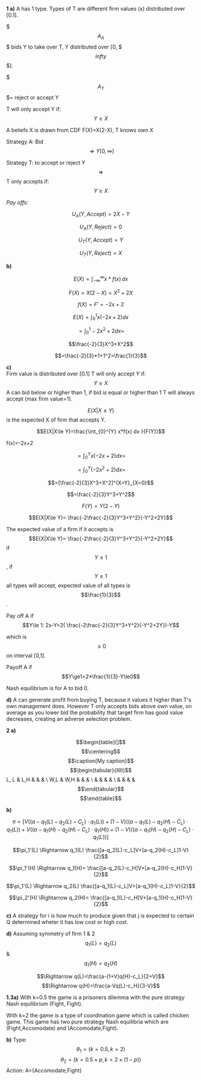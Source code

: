 **1 a)** 
A has 1 type. Types of T are different firm values (x) distributed over [0.1]. 

$$$A_A$$$ bids Y to take over T, Y distributed over [0, $$$infty$$$]. 

$$$A_T$$$= reject or accept Y 

T will only accept Y if: $$Y\ge X$$

A beliefs X is drawn from CDF F(X)=X(2-X), T knows own X

Strategy A: Bid $$\Rightarrow Y [0, {\infty}]$$

Strategy T: to accept or reject Y $$\Rightarrow$$ T only accepts if: $$Y\ge X$$

*Pay offs:* 

$$U_A(Y, Accept)=2X-Y$$

$$U_A(Y, Reject)=0$$

$$U_T(Y, Accept)=Y$$

$$U_T(Y, Reject)=X$$

**b)**

$$E(X)= \int^{\infty}_{-\infty} x *f(x) \, dx $$

$$F(X)=X(2-X)=X^2+2X$$

$$f(X)=F'=-2x+2$$

$$E(X)=\int_{0}^{1} x(-2x+2) dx $$

$$=\int_{0}^{1} -2x^2+2 dx= $$

$$\frac{-2}{3}X^3+X^2$$

$$=\frac{-2}{3}*1+1^2=\frac{1}{3}$$

**c)**  
Firm value is distributed over [0.1] 
T will only accept Y if: $$Y\ge X$$
A can bid below or higher than 1, if bid is equal or higher than 1 T will always accept (max firm value=1). 

$$E(X|X\le Y)$$ is the expected X of firm that accepts Y. 

$$E(X|X\le Y)=\frac{\int_{0}^{Y} x*f(x) dx }{F(Y)}$$

f(x)=-2x+2

$$=\int_{0}^{Y} x(-2x+2) dx= $$

$$=\int_{0}^{Y} (-2x^2+2)  dx= $$

$$=[\frac{-2}{3}X^3+X^2]^{X=Y}_{X=0}$$

$$=\frac{-2}{3}Y^3+Y^2$$

$$F(Y)=Y(2-Y)$$

$$E(X|X\le Y)= \frac{-2\frac{-2}{3}Y^3+Y^2}{-Y^2+2Y}$$

The expected value of a firm if it accepts is $$E(X|X\le Y)= \frac{-2\frac{-2}{3}Y^3+Y^2}{-Y^2+2Y}$$ if $$Y\le 1$$, if $$Y\ge 1$$ all types will accept, expected value of all types is $$\frac{1}{3}$$. 

Pay off A if $$Y\le 1: 2x-Y=2( \frac{-2\frac{-2}{3}Y^3+Y^2}{-Y^2+2Y})-Y$$

which is $$\le0$$ on interval [0,1]. 

Payoff A if $$Y\ge1=2*\frac{1}{3}-Y\le0$$

Nash equilibrium is for A to bid 0. 

**d)** 
A can generate profit from buying T, because it values it higher than T's own management does. However T only accepts bids above own value, on average as you lower bid the probability that target firm has good value decreases, creating an adverse selection problem. 

**2 a)**

$$\begin{table}[]$$
$$\centering$$
$$\caption{My caption}$$
$$\label{my-label}$$
$$\begin{tabular}{lllll}$$
L, L & L,H &  &  &  \\
W,L  & W,H &  &  &  \\
     &     &  &  &  \\
     &     &  &  & 
$$\end{tabular}$$
$$\end{table}$$

**b)**

$$\pi=[V((a-q_1(L)-q_2(L)-C_L)\cdot q_1(L))+(1-V)((a-q_1(L)-q_2(H)-C_L)\cdot q_1(L))+V((a-q_1(H)-q_2(H)-C_L)\cdot q_1(H))+(1-V)((a-q_1(H)-q_2(H)-C_L)\cdot q_1(L))]$$

$$\pi_1'(L) \Rightarrow q_1(L) \frac{[a-q_2(L)-c_L]V+[a-q_2(H)-c_L]1-V}{2}$$

$$\pi_1'(H) \Rightarrow q_1(H)= \frac{[a-q_2(L)-c_H]V+[a-q_2(H)-c_H]1-V}{2}$$

$$\pi_1'(L) \Rightarrow q_2(L) \frac{[a-q_1(L)-c_L]V+[a-q_1(H)-c_L]1-V}{2}$$

$$\pi_2'(H) \Rightarrow q_2(H)= \frac{[a-q_1(L)-c_H]V+[a-q_1(H)-c_H]1-V}{2}$$

**c)** A strategy for i is how much to produce given that j is expected to certain Q determined wheter it has low cost or high cost. 

**d)** Assuming symmetry of firm 1 & 2
$$q_1(L)=q_2(L)$$ & $$q_1(H)=q_2(H)$$

$$\Rightarrow q(L)=\frac{a-(1+V)q(H)-c_L}{2+V}$$
$$\Rightarrow q(H)=\frac{a-Vq(L)-c_H}{3-V}$$

**1.3a)** With k=0.5 the game is a prisoners dilemma with the pure strategy Nash equilibrium (Fight, Fight). 

With k=2 the game is a type of coordination game which is called chicken game. This game has two pure strategy Nash equilibria which are (Fight,Accomodate) and (Accomodate,Fight). 

**b)** Type: $$\theta_1=(k=0.5,k=2)$$
$$\theta_2=(k=0.5\times p,k=2\times(1-p))$$
Action: A={Accomodate,Fight}














	

 